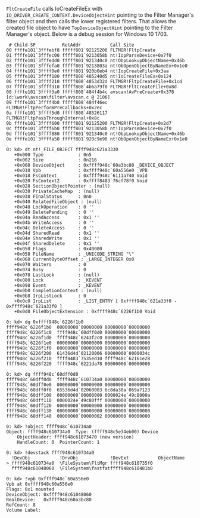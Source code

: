 

```FltCreateFile``` calls IoCreateFileEx with ```IO_DRIVER_CREATE_CONTEXT.DeviceObjectHint``` pointing to the Filter Manager's filter object and then calls the lower registered filters. That allows the created file object to have ```TopDeviceObjectHint``` pointing to the Filter Manager's object. Below is a debug session for Windows 10 1703.

```
 # Child-SP          RetAddr           Call Site
00 ffffe101`3fffebf8 fffff801`92125200 FLTMGR!FltpCreate
01 ffffe101`3fffec00 fffff801`9213058b nt!IopParseDevice+0x7f0
02 ffffe101`3fffedd0 fffff801`921340c0 nt!ObpLookupObjectName+0x46b
03 ffffe101`3fffefa0 fffff801`9213803a nt!ObOpenObjectByNameEx+0x1e0
04 ffffe101`3ffff0e0 fffff801`920b0eb4 nt!IopCreateFile+0x3aa
05 ffffe101`3ffff180 fffff808`485240d5 nt!IoCreateFileEx+0x124
06 ffffe101`3ffff210 fffff808`4853d32d FLTMGR!FltpCreateFile+0x1cd
07 ffffe101`3ffff310 fffff808`4b6a79f8 FLTMGR!FltCreateFile+0x8d
08 ffffe101`3ffff3a0 fffff808`484f4b4c avscan!AvPreCreate+0x378 [d:\work\avscan\filter\avscan.c @ 2106]
09 ffffe101`3ffff4b0 fffff808`484f46ec FLTMGR!FltpPerformPreCallbacks+0x2ec
0a ffffe101`3ffff5d0 fffff808`48526117 FLTMGR!FltpPassThroughInternal+0x8c
0b ffffe101`3ffff600 fffff801`92125200 FLTMGR!FltpCreate+0x2d7
0c ffffe101`3ffff6b0 fffff801`9213058b nt!IopParseDevice+0x7f0
0d ffffe101`3ffff880 fffff801`921340c0 nt!ObpLookupObjectName+0x46b
0e ffffe101`3ffffa50 fffff801`920c9e90 nt!ObOpenObjectByNameEx+0x1e0

0: kd> dt nt!_FILE_OBJECT ffff948c621a3330
   +0x000 Type             : 0n5
   +0x002 Size             : 0n216
   +0x008 DeviceObject     : 0xffff948c`60a3bc80 _DEVICE_OBJECT
   +0x010 Vpb              : 0xffff948c`60a556e0 _VPB
   +0x018 FsContext        : 0xffff948c`6111a740 Void
   +0x020 FsContext2       : 0xffff8483`76cf78f0 Void
   +0x028 SectionObjectPointer : (null) 
   +0x030 PrivateCacheMap  : (null) 
   +0x038 FinalStatus      : 0n0
   +0x040 RelatedFileObject : (null) 
   +0x048 LockOperation    : 0 ''
   +0x049 DeletePending    : 0 ''
   +0x04a ReadAccess       : 0x1 ''
   +0x04b WriteAccess      : 0 ''
   +0x04c DeleteAccess     : 0 ''
   +0x04d SharedRead       : 0x1 ''
   +0x04e SharedWrite      : 0x1 ''
   +0x04f SharedDelete     : 0x1 ''
   +0x050 Flags            : 0x40000
   +0x058 FileName         : _UNICODE_STRING "\"
   +0x068 CurrentByteOffset : _LARGE_INTEGER 0x0
   +0x070 Waiters          : 0
   +0x074 Busy             : 0
   +0x078 LastLock         : (null) 
   +0x080 Lock             : _KEVENT
   +0x098 Event            : _KEVENT
   +0x0b0 CompletionContext : (null) 
   +0x0b8 IrpListLock      : 0
   +0x0c0 IrpList          : _LIST_ENTRY [ 0xffff948c`621a33f0 - 0xffff948c`621a33f0 ]
   +0x0d0 FileObjectExtension : 0xffff948c`6226f1b0 Void
   
0: kd> dq 0xffff948c`6226f1b0
ffff948c`6226f1b0  00000000`00000000 00000000`00000000
ffff948c`6226f1c0  ffff948c`60dff0d0 00000000`00000000
ffff948c`6226f1d0  ffff948c`6243f2c0 00000000`00000000
ffff948c`6226f1e0  00000000`00000000 00000000`00000000
ffff948c`6226f1f0  00000000`00000000 00000000`00000000
ffff948c`6226f200  61436d4d`02120006 00000000`0000034c
ffff948c`6226f210  ffff8483`7535ed10 ffff948c`62161e28
ffff948c`6226f220  ffff948c`6221da78 00000000`00000000

0: kd> dq ffff948c`60dff0d0
ffff948c`60dff0d0  ffff948c`610734a0 00000000`00000000
ffff948c`60dff0e0  00000000`00000000 00000000`00000000
ffff948c`60dff0f0  65536d4d`02060003 6c8da38a`069a7123
ffff948c`60dff100  00000000`00000000 0000024e`49c8000a
ffff948c`60dff110  0000024e`49c80fff 00000000`00000000
ffff948c`60dff120  00000000`00000000 00000000`00000000
ffff948c`60dff130  00000000`00000000 00000000`00000000
ffff948c`60dff140  00000000`00000002 00000000`00000000

0: kd> !object ffff948c`610734a0
Object: ffff948c610734a0  Type: (ffff948c5e34eb00) Device
    ObjectHeader: ffff948c61073470 (new version)
    HandleCount: 0  PointerCount: 1
    
0: kd> !devstack ffff948c610734a0
  !DevObj           !DrvObj            !DevExt           ObjectName
> ffff948c610734a0  \FileSystem\FltMgr ffff948c610735f0  
  ffff948c61048060  \FileSystem\fastfatffff948c610481b0 
  
0: kd> !vpb 0xffff948c`60a556e0
Vpb at 0xffff948c60a556e0
Flags: 0x1 mounted 
DeviceObject: 0xffff948c61048060
RealDevice:   0xffff948c60a3bc80
RefCount: 8
Volume Label: 
```
